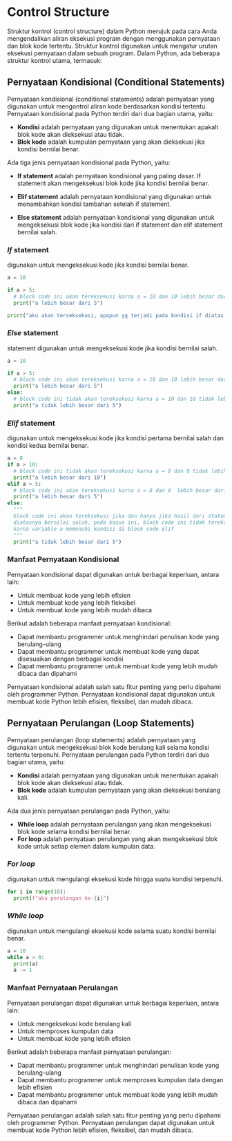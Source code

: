 # Control Structure

Struktur kontrol (control structure) dalam Python merujuk pada cara Anda mengendalikan aliran eksekusi program dengan menggunakan pernyataan dan blok kode tertentu. Struktur kontrol digunakan untuk mengatur urutan eksekusi pernyataan dalam sebuah program. Dalam Python, ada beberapa struktur kontrol utama, termasuk:

## Pernyataan Kondisional (Conditional Statements)

Pernyataan kondisional (conditional statements) adalah pernyataan yang digunakan untuk mengontrol aliran kode berdasarkan kondisi tertentu. Pernyataan kondisional pada Python terdiri dari dua bagian utama, yaitu:

- **Kondisi** adalah pernyataan yang digunakan untuk menentukan apakah blok kode akan dieksekusi atau tidak.
- **Blok kode** adalah kumpulan pernyataan yang akan dieksekusi jika kondisi bernilai benar.

Ada tiga jenis pernyataan kondisional pada Python, yaitu:

- **If statement**
  adalah pernyataan kondisional yang paling dasar. If statement akan mengeksekusi blok kode jika kondisi bernilai benar.

- **Elif statement**
  adalah pernyataan kondisional yang digunakan untuk menambahkan kondisi tambahan setelah if statement.

- **Else statement**
  adalah pernyataan kondisional yang digunakan untuk mengeksekusi blok kode jika kondisi dari if statement dan elif statement bernilai salah.

### _If_ statement

digunakan untuk mengeksekusi kode jika kondisi bernilai benar.

```python
a = 10

if a > 5:
  # block code ini akan tereksekusi karna a = 10 dan 10 lebih besar dari 5
  print("a lebih besar dari 5")

print("aku akan terseksekusi, apapun yg terjadi pada kondisi if diatas :)")
```

### _Else_ statement

statement digunakan untuk mengeksekusi kode jika kondisi bernilai salah.

```python
a = 10

if a > 5:
  # block code ini akan tereksekusi karna a = 10 dan 10 lebih besar dari 5
  print("a lebih besar dari 5")
else:
  # block code ini tidak akan tereksekusi karna a = 10 dan 10 tidak lebih besar dari 5
  print("a tidak lebih besar dari 5")
```

### _Elif_ statement

digunakan untuk mengeksekusi kode jika kondisi pertama bernilai salah dan kondisi kedua bernilai benar.

```python
a = 8
if a > 10:
  # block code ini tidak akan tereksekusi karna a = 8 dan 8 tidak lebih besar dari 10
  print("a lebih besar dari 10")
elif a > 5:
  # block code ini akan tereksekusi karna a = 8 dan 8  lebih besar dari 5
  print("a lebih besar dari 5")
else:
  """
  block code ini akan tereksekusi jika dan hanya jika hasil dari statement if/elif
  diatasnya bernilai salah, pada kasus ini, block code ini tidak tereksekusi
  karna variable a memenuhi kondisi di block code elif
  """
  print("a tidak lebih besar dari 5")
```

### Manfaat Pernyataan Kondisional

Pernyataan kondisional dapat digunakan untuk berbagai keperluan, antara lain:

- Untuk membuat kode yang lebih efisien
- Untuk membuat kode yang lebih fleksibel
- Untuk membuat kode yang lebih mudah dibaca

Berikut adalah beberapa manfaat pernyataan kondisional:

- Dapat membantu programmer untuk menghindari penulisan kode yang berulang-ulang
- Dapat membantu programmer untuk membuat kode yang dapat disesuaikan dengan berbagai kondisi
- Dapat membantu programmer untuk membuat kode yang lebih mudah dibaca dan dipahami

Pernyataan kondisional adalah salah satu fitur penting yang perlu dipahami oleh programmer Python. Pernyataan kondisional dapat digunakan untuk membuat kode Python lebih efisien, fleksibel, dan mudah dibaca.

## Pernyataan Perulangan (Loop Statements)

Pernyataan perulangan (loop statements) adalah pernyataan yang digunakan untuk mengeksekusi blok kode berulang kali selama kondisi tertentu terpenuhi. Pernyataan perulangan pada Python terdiri dari dua bagian utama, yaitu:

- **Kondisi**
  adalah pernyataan yang digunakan untuk menentukan apakah blok kode akan dieksekusi atau tidak.
- **Blok kode**
  adalah kumpulan pernyataan yang akan dieksekusi berulang kali.

Ada dua jenis pernyataan perulangan pada Python, yaitu:

- **While loop**
  adalah pernyataan perulangan yang akan mengeksekusi blok kode selama kondisi bernilai benar.
- **For loop**
  adalah pernyataan perulangan yang akan mengeksekusi blok kode untuk setiap elemen dalam kumpulan data.

### _For loop_

digunakan untuk mengulangi eksekusi kode hingga suatu kondisi terpenuhi.

```python
for i in range(10):
  print(f"aku perulangan ke-{i}")
```

### _While loop_

digunakan untuk mengulangi eksekusi kode selama suatu kondisi bernilai benar.

```python
a = 10
while a > 0:
  print(a)
  a -= 1
```

### Manfaat Pernyataan Perulangan

Pernyataan perulangan dapat digunakan untuk berbagai keperluan, antara lain:

- Untuk mengeksekusi kode berulang kali
- Untuk memproses kumpulan data
- Untuk membuat kode yang lebih efisien

Berikut adalah beberapa manfaat pernyataan perulangan:

- Dapat membantu programmer untuk menghindari penulisan kode yang berulang-ulang
- Dapat membantu programmer untuk memproses kumpulan data dengan lebih efisien
- Dapat membantu programmer untuk membuat kode yang lebih mudah dibaca dan dipahami

Pernyataan perulangan adalah salah satu fitur penting yang perlu dipahami oleh programmer Python. Pernyataan perulangan dapat digunakan untuk membuat kode Python lebih efisien, fleksibel, dan mudah dibaca.
